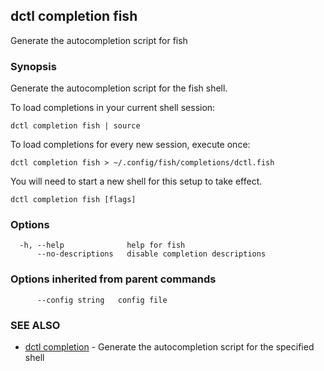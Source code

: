 ## dctl completion fish

Generate the autocompletion script for fish

### Synopsis

Generate the autocompletion script for the fish shell.

To load completions in your current shell session:

	dctl completion fish | source

To load completions for every new session, execute once:

	dctl completion fish > ~/.config/fish/completions/dctl.fish

You will need to start a new shell for this setup to take effect.


```
dctl completion fish [flags]
```

### Options

```
  -h, --help              help for fish
      --no-descriptions   disable completion descriptions
```

### Options inherited from parent commands

```
      --config string   config file
```

### SEE ALSO

* [dctl completion](dctl_completion.md)	 - Generate the autocompletion script for the specified shell

